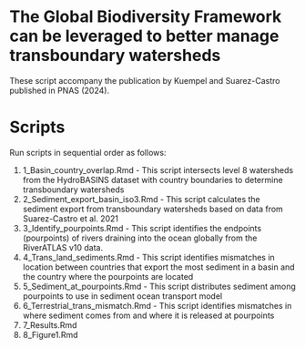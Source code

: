 # The Global Biodiversity Framework can be leveraged to better manage transboundary watersheds

These script accompany the publication by Kuempel and Suarez-Castro published in PNAS (2024).


# Scripts

Run scripts in sequential order as follows:

1. 1_Basin_country_overlap.Rmd - This script intersects level 8 watersheds from the HydroBASINS dataset with country boundaries to determine transboundary watersheds
2. 2_Sediment_export_basin_iso3.Rmd - This script calculates the sediment export from transboundary watersheds based on data from Suarez-Castro et al. 2021
3. 3_Identify_pourpoints.Rmd - This script identifies the endpoints (pourpoints) of rivers draining into the ocean globally from the RiverATLAS v10 data.
4. 4_Trans_land_sediments.Rmd - This script identifies mismatches in location between countries that export the most sediment in a basin and the country where the pourpoints are located
5. 5_Sediment_at_pourpoints.Rmd - This script distributes sediment among pourpoints to use in sediment ocean transport model
6. 6_Terrestrial_trans_mismatch.Rmd - This script identifies mismatches in where sediment comes from and where it is released at pourpoints
7. 7_Results.Rmd 
8. 8_Figure1.Rmd
